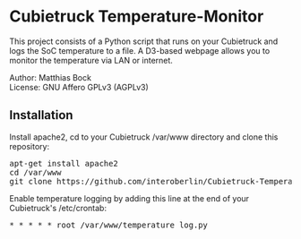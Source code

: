 # Cubietruck Temperature-Monitor

This project consists of a Python script that runs on your Cubietruck and logs the SoC temperature to a file.
A D3-based webpage allows you to monitor the temperature via LAN or internet.

Author: Matthias Bock<br/>
License: GNU Affero GPLv3 (AGPLv3)

## Installation

Install apache2, cd to your Cubietruck /var/www directory and clone this repository:

<pre>apt-get install apache2
cd /var/www
git clone https://github.com/interoberlin/Cubietruck-Temperature-Monitor.git</pre>

Enable temperature logging by adding this line at the end of your Cubietruck's /etc/crontab:

<pre>* * * * * root /var/www/temperature_log.py</pre>

